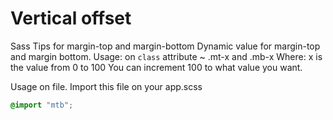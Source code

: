 # Vertical offset
Sass Tips for margin-top and margin-bottom
Dynamic value for margin-top and margin bottom.
Usage: on `class` attribute ~ .mt-x and .mb-x
Where: x is the value from 0 to 100
You can increment 100 to what value you want.


Usage on file. 
Import this file on your app.scss
```css
@import "mtb";
```
